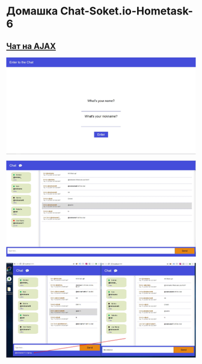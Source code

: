 # Домашка Chat-Soket.io-Hometask-6

## [Чат на AJAX](https://github.com/bohdan-koldun/Chat-AJAX-Hometask-6)

![alt text](https://github.com/bohdan-koldun/Chat-Soket.io-Hometask-6/blob/master/screenshots/1.jpg "Enter to the chat")


![alt text](https://github.com/bohdan-koldun/Chat-Soket.io-Hometask-6/blob/master/screenshots/2.jpg "The chat")

![alt text](https://github.com/bohdan-koldun/Chat-Soket.io-Hometask-6/blob/master/screenshots/3.jpg "The typing")


